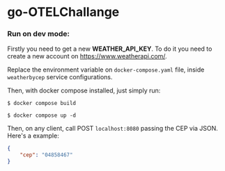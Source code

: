 # go-OTELChallange

### Run on dev mode:

Firstly you need to get a new **WEATHER_API_KEY**. To do it you need to create a new account on https://www.weatherapi.com/.

Replace the environment variable on `docker-compose.yaml` file, inside `weatherbycep` service configurations.

Then, with docker compose installed, just simply run:

```SHELL
$ docker compose build
```

```SHELL
$ docker compose up -d
```

Then, on any client, call POST `localhost:8080` passing the CEP via JSON. Here's a example:

```JSON
{
	"cep": "04858467"
}
```